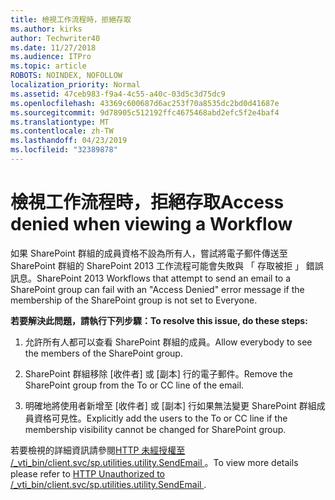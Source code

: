 ```yaml
---
title: 檢視工作流程時，拒絕存取
ms.author: kirks
author: Techwriter40
ms.date: 11/27/2018
ms.audience: ITPro
ms.topic: article
ROBOTS: NOINDEX, NOFOLLOW
localization_priority: Normal
ms.assetid: 47ceb983-f9a4-4c55-a40c-03d5c3d75dc9
ms.openlocfilehash: 43369c600687d6ac253f70a8535dc2bd0d41687e
ms.sourcegitcommit: 9d78905c512192ffc4675468abd2efc5f2e4baf4
ms.translationtype: MT
ms.contentlocale: zh-TW
ms.lasthandoff: 04/23/2019
ms.locfileid: "32389878"
---
```

# <a name="access-denied-when-viewing-a-workflow"></a><span data-ttu-id="cdac4-102">檢視工作流程時，拒絕存取</span><span class="sxs-lookup"><span data-stu-id="cdac4-102">Access denied when viewing a Workflow</span></span>

<span data-ttu-id="cdac4-103">如果 SharePoint 群組的成員資格不設為所有人，嘗試將電子郵件傳送至 SharePoint 群組的 SharePoint 2013 工作流程可能會失敗與 「 存取被拒 」 錯誤訊息。</span><span class="sxs-lookup"><span data-stu-id="cdac4-103">SharePoint 2013 Workflows that attempt to send an email to a SharePoint group can fail with an "Access Denied" error message if the membership of the SharePoint group is not set to Everyone.</span></span>
  
 <span data-ttu-id="cdac4-104">**若要解決此問題，請執行下列步驟：**</span><span class="sxs-lookup"><span data-stu-id="cdac4-104">**To resolve this issue, do these steps:**</span></span>
  
 1. <span data-ttu-id="cdac4-105">允許所有人都可以查看 SharePoint 群組的成員。</span><span class="sxs-lookup"><span data-stu-id="cdac4-105">Allow everybody to see the members of the SharePoint group.</span></span> 
  
 2. <span data-ttu-id="cdac4-106">SharePoint 群組移除 [收件者] 或 [副本] 行的電子郵件。</span><span class="sxs-lookup"><span data-stu-id="cdac4-106">Remove the SharePoint group from the To or CC line of the email.</span></span> 
  
 3. <span data-ttu-id="cdac4-107">明確地將使用者新增至 [收件者] 或 [副本] 行如果無法變更 SharePoint 群組成員資格可見性。</span><span class="sxs-lookup"><span data-stu-id="cdac4-107">Explicitly add the users to the To or CC line if the membership visibility cannot be changed for SharePoint group.</span></span> 
  
<span data-ttu-id="cdac4-108">若要檢視的詳細資訊請參閱[HTTP 未經授權至 /_vti_bin/client.svc/sp.utilities.utility.SendEmail ](https://go.microsoft.com/fwlink/?linkid=2044694&amp;clcid=0x409)。</span><span class="sxs-lookup"><span data-stu-id="cdac4-108">To view more details please refer to [HTTP Unauthorized to /_vti_bin/client.svc/sp.utilities.utility.SendEmail ](https://go.microsoft.com/fwlink/?linkid=2044694&amp;clcid=0x409).</span></span>
  

